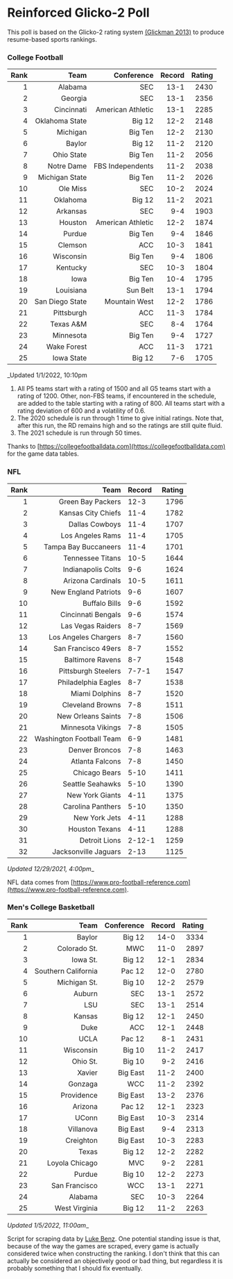 # Reinforced Glicko-2 Poll

This poll is based on the Glicko-2 rating system [\(Glickman 2013\)](http://glicko.net/glicko/glicko2.pdf) to produce resume-based sports rankings.

### College Football
| Rank  | Team                 | Conference           | Record   | Rating |
| ---:  | ---:                 | ---:                 | ---:     | ---:   |
| 1     | Alabama              | SEC                  | 13-1     | 2430   |
| 2     | Georgia              | SEC                  | 13-1     | 2356   |
| 3     | Cincinnati           | American Athletic    | 13-1     | 2285   |
| 4     | Oklahoma State       | Big 12               | 12-2     | 2148   |
| 5     | Michigan             | Big Ten              | 12-2     | 2130   |
| 6     | Baylor               | Big 12               | 11-2     | 2120   |
| 7     | Ohio State           | Big Ten              | 11-2     | 2056   |
| 8     | Notre Dame           | FBS Independents     | 11-2     | 2038   |
| 9     | Michigan State       | Big Ten              | 11-2     | 2026   |
| 10    | Ole Miss             | SEC                  | 10-2     | 2024   |
| 11    | Oklahoma             | Big 12               | 11-2     | 2021   |
| 12    | Arkansas             | SEC                  | 9-4      | 1903   |
| 13    | Houston              | American Athletic    | 12-2     | 1874   |
| 14    | Purdue               | Big Ten              | 9-4      | 1846   |
| 15    | Clemson              | ACC                  | 10-3     | 1841   |
| 16    | Wisconsin            | Big Ten              | 9-4      | 1806   |
| 17    | Kentucky             | SEC                  | 10-3     | 1804   |
| 18    | Iowa                 | Big Ten              | 10-4     | 1795   |
| 19    | Louisiana            | Sun Belt             | 13-1     | 1794   |
| 20    | San Diego State      | Mountain West        | 12-2     | 1786   |
| 21    | Pittsburgh           | ACC                  | 11-3     | 1784   |
| 22    | Texas A&M            | SEC                  | 8-4      | 1764   |
| 23    | Minnesota            | Big Ten              | 9-4      | 1727   |
| 24    | Wake Forest          | ACC                  | 11-3     | 1721   |
| 25    | Iowa State           | Big 12               | 7-6      | 1705   |
_Updated 1/1/2022, 10:10pm

1. All P5 teams start with a rating of 1500 and all G5 teams start with a rating of 1200. Other, non-FBS teams, if encountered in the schedule, are added to the table starting with a rating of 800. All teams start with a rating deviation of 600 and a volatility of 0.6.
2. The 2020 schedule is run through 1 time to give initial ratings. Note that, after this run, the RD remains high and so the ratings are still quite fluid.
3. The 2021 schedule is run through 50 times.

Thanks to [https://collegefootballdata.com](https://collegefootballdata.com) for the game data tables.

### NFL
| Rank  | Team                       | Record   | Rating |
| ---:  | ---:                       | :---     | ---:   |
| 1     | Green Bay Packers          | 12-3     | 1796   |
| 2     | Kansas City Chiefs         | 11-4     | 1782   |
| 3     | Dallas Cowboys             | 11-4     | 1707   |
| 4     | Los Angeles Rams           | 11-4     | 1705   |
| 5     | Tampa Bay Buccaneers       | 11-4     | 1701   |
| 6     | Tennessee Titans           | 10-5     | 1644   |
| 7     | Indianapolis Colts         | 9-6      | 1624   |
| 8     | Arizona Cardinals          | 10-5     | 1611   |
| 9     | New England Patriots       | 9-6      | 1607   |
| 10    | Buffalo Bills              | 9-6      | 1592   |
| 11    | Cincinnati Bengals         | 9-6      | 1574   |
| 12    | Las Vegas Raiders          | 8-7      | 1569   |
| 13    | Los Angeles Chargers       | 8-7      | 1560   |
| 14    | San Francisco 49ers        | 8-7      | 1552   |
| 15    | Baltimore Ravens           | 8-7      | 1548   |
| 16    | Pittsburgh Steelers        | 7-7-1    | 1547   |
| 17    | Philadelphia Eagles        | 8-7      | 1538   |
| 18    | Miami Dolphins             | 8-7      | 1520   |
| 19    | Cleveland Browns           | 7-8      | 1511   |
| 20    | New Orleans Saints         | 7-8      | 1506   |
| 21    | Minnesota Vikings          | 7-8      | 1505   |
| 22    | Washington Football Team   | 6-9      | 1481   |
| 23    | Denver Broncos             | 7-8      | 1463   |
| 24    | Atlanta Falcons            | 7-8      | 1450   |
| 25    | Chicago Bears              | 5-10     | 1411   |
| 26    | Seattle Seahawks           | 5-10     | 1390   |
| 27    | New York Giants            | 4-11     | 1375   |
| 28    | Carolina Panthers          | 5-10     | 1350   |
| 29    | New York Jets              | 4-11     | 1288   |
| 30    | Houston Texans             | 4-11     | 1288   |
| 31    | Detroit Lions              | 2-12-1   | 1259   |
| 32    | Jacksonville Jaguars       | 2-13     | 1125   |
_Updated 12/29/2021, 4:00pm__

NFL data comes from [https://www.pro-football-reference.com](https://www.pro-football-reference.com).

### Men's College Basketball
| Rank  | Team                 | Conference | Record   | Rating |
| ---:  | ---:                 | ---:       | ---:     | ---:   |
| 1     | Baylor               | Big 12     | 14-0     | 3334   |
| 2     | Colorado St.         | MWC        | 11-0     | 2897   |
| 3     | Iowa St.             | Big 12     | 12-1     | 2834   |
| 4     | Southern California  | Pac 12     | 12-0     | 2780   |
| 5     | Michigan St.         | Big 10     | 12-2     | 2579   |
| 6     | Auburn               | SEC        | 13-1     | 2572   |
| 7     | LSU                  | SEC        | 13-1     | 2514   |
| 8     | Kansas               | Big 12     | 12-1     | 2450   |
| 9     | Duke                 | ACC        | 12-1     | 2448   |
| 10    | UCLA                 | Pac 12     | 8-1      | 2431   |
| 11    | Wisconsin            | Big 10     | 11-2     | 2417   |
| 12    | Ohio St.             | Big 10     | 9-2      | 2416   |
| 13    | Xavier               | Big East   | 11-2     | 2400   |
| 14    | Gonzaga              | WCC        | 11-2     | 2392   |
| 15    | Providence           | Big East   | 13-2     | 2376   |
| 16    | Arizona              | Pac 12     | 12-1     | 2323   |
| 17    | UConn                | Big East   | 10-3     | 2314   |
| 18    | Villanova            | Big East   | 9-4      | 2313   |
| 19    | Creighton            | Big East   | 10-3     | 2283   |
| 20    | Texas                | Big 12     | 12-2     | 2282   |
| 21    | Loyola Chicago       | MVC        | 9-2      | 2281   |
| 22    | Purdue               | Big 10     | 12-2     | 2273   |
| 23    | San Francisco        | WCC        | 13-1     | 2271   |
| 24    | Alabama              | SEC        | 10-3     | 2264   |
| 25    | West Virginia        | Big 12     | 11-2     | 2263   |
_Updated 1/5/2022, 11:00am__

Script for scraping data by [Luke Benz](https://github.com/lbenz730/NCAA_Hoops).
One potential standing issue is that, because of the way the games are scraped, every game is actually considered twice when constructing the ranking. I don't think that this can actually be considered an objectively good or bad thing, but regardless it is probably something that I should fix eventually.
